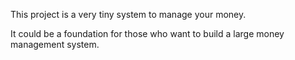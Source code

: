 This project is a very tiny system to manage your money.

It could be a foundation for those who want to build a large money management system.
